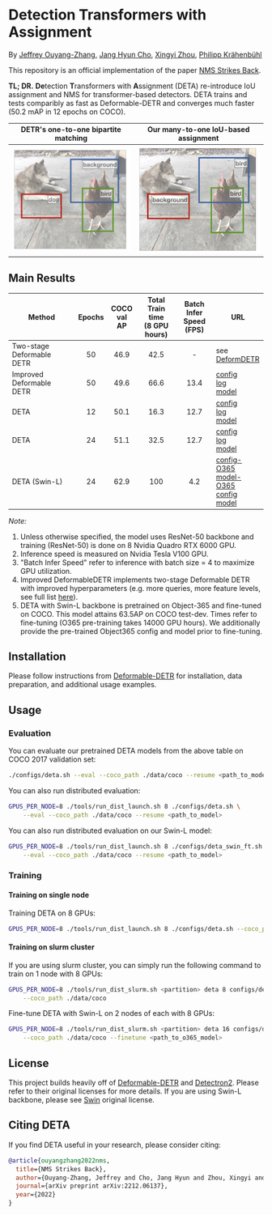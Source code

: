 # Detection Transformers with Assignment

By [Jeffrey Ouyang-Zhang](https://jozhang97.github.io/),  [Jang Hyun Cho](https://sites.google.com/view/janghyuncho/), [Xingyi Zhou](https://www.cs.utexas.edu/~zhouxy/), [Philipp Krähenbühl](http://www.philkr.net/)

This repository is an official implementation of the paper [NMS Strikes Back](https://arxiv.org/abs/2212.06137).


**TL; DR.** **De**tection **T**ransformers with **A**ssignment (DETA) re-introduce IoU assignment and NMS for transformer-based detectors. DETA trains and tests comparibly as fast as Deformable-DETR and converges much faster (50.2 mAP in 12 epochs on COCO).

DETR's one-to-one bipartite matching |  Our many-to-one IoU-based assignment
:-------------------------:|:-------------------------:
![](figs/matching1.jpeg)  |  ![](figs/matching2.jpeg)

## Main Results

| Method | Epochs | COCO <br/> val AP   | Total Train time <br/> (8 GPU hours) | Batch Infer <br/>Speed (FPS) | URL                                                                                                                                                                                                                                     |
|---------------------------|:--------:|:------:|:------------------------------------:|:------------------------------:|-----------------------------------------------------------------------------------------------------------------------------------------------------------------------------------------------------------------------------------------|
| Two-stage Deformable DETR | 50     | 46.9 |      42.5                                | -                            | see <br/> [DeformDETR](https://github.com/fundamentalvision/Deformable-DETR)                                                                                                                                                                  |
| Improved Deformable DETR    | 50     | 49.6 |      66.6                                | 13.4                         | [config](./configs/improved_baseline.sh)<br/>[log](https://drive.google.com/file/d/1dzOOUogaBFQu-zuXCMxcOq3KT-JqakwE/view?usp=sharing) <br/>[model](https://drive.google.com/file/d/1Xa-KPL68fx3kura6W6l8D55walXCa62m/view?usp=sharing) |
| DETA                      | 12     | 50.1 |      16.3                                | 12.7                         | [config](./configs/deta.sh)<br/>[log](https://drive.google.com/file/d/1walR0h_M9yDqaUfIRHr_O6CAjaRFRKyq/view?usp=sharing) <br/>[model](https://drive.google.com/file/d/1fBQX6GAv_7OvNJaHaebwXAYrgktzeTUQ/view?usp=sharing)              |
| DETA                      | 24     | 51.1 |     32.5                                | 12.7                         | [config](./configs/deta_2x.sh)<br/>[log](https://drive.google.com/file/d/14aDFO52HHLbQhXhVFHb0-KV8j_XD9w49/view?usp=sharing) <br/>[model](https://drive.google.com/file/d/1XDVXNIDyUFybWvMI8diWuo-gu_7saArO/view?usp=sharing)           |
| DETA (Swin-L)                | 24     | 62.9 |     100                                | 4.2                     | [config-O365](./configs/deta_swin_pre.sh)<br/>[model-O365](https://utexas.box.com/s/5jgu0nfzdcln4b6eknwz981q0kzgv36l) <br/> [config](./configs/deta_swin_ft.sh) <br/>[model](https://utexas.box.com/s/py0nnzl5fmx4bw3hx7p2ww038uyznjs0)           |

*Note:*

1. Unless otherwise specified, the model uses ResNet-50 backbone and training (ResNet-50) is done on 8 Nvidia Quadro RTX 6000 GPU.
2. Inference speed is measured on Nvidia Tesla V100 GPU.
3. "Batch Infer Speed" refer to inference with batch size = 4 to maximize GPU utilization.
4. Improved DeformableDETR implements two-stage Deformable DETR with improved hyperparameters (e.g. more queries, more feature levels, see full list [here](./configs/improved_baseline.sh)).
5. DETA with Swin-L backbone is pretrained on Object-365 and fine-tuned on COCO. This model attains 63.5AP on COCO test-dev. Times refer to fine-tuning (O365 pre-training takes 14000 GPU hours). We additionally provide the pre-trained Object365 config and model prior to fine-tuning.

## Installation

Please follow instructions from [Deformable-DETR](https://github.com/fundamentalvision/Deformable-DETR) for installation, data preparation, and additional usage examples.

## Usage

### Evaluation

You can evaluate our pretrained DETA models from the above table on COCO 2017 validation set:

```bash
./configs/deta.sh --eval --coco_path ./data/coco --resume <path_to_model>
```

You can also run distributed evaluation:

```bash
GPUS_PER_NODE=8 ./tools/run_dist_launch.sh 8 ./configs/deta.sh \
    --eval --coco_path ./data/coco --resume <path_to_model>
```


You can also run distributed evaluation on our Swin-L model:

```bash
GPUS_PER_NODE=8 ./tools/run_dist_launch.sh 8 ./configs/deta_swin_ft.sh \
    --eval --coco_path ./data/coco --resume <path_to_model>
```

### Training

#### Training on single node

Training DETA on 8 GPUs:

```bash
GPUS_PER_NODE=8 ./tools/run_dist_launch.sh 8 ./configs/deta.sh --coco_path ./data/coco
```

#### Training on slurm cluster

If you are using slurm cluster, you can simply run the following command to train on 1 node with 8 GPUs:

```bash
GPUS_PER_NODE=8 ./tools/run_dist_slurm.sh <partition> deta 8 configs/deta.sh \
    --coco_path ./data/coco
```

Fine-tune DETA with Swin-L on 2 nodes of each with 8 GPUs:

```bash
GPUS_PER_NODE=8 ./tools/run_dist_slurm.sh <partition> deta 16 configs/deta_swin_ft.sh \
    --coco_path ./data/coco --finetune <path_to_o365_model>
```

## License

This project builds heavily off of [Deformable-DETR](https://github.com/fundamentalvision/Deformable-DETR) and [Detectron2](https://github.com/facebookresearch/detectron2/). Please refer to their original licenses for more details. If you are using Swin-L backbone, please see [Swin](https://github.com/microsoft/Swin-Transformer) original license.

## Citing DETA
If you find DETA useful in your research, please consider citing:

```bibtex
@article{ouyangzhang2022nms,
  title={NMS Strikes Back},
  author={Ouyang-Zhang, Jeffrey and Cho, Jang Hyun and Zhou, Xingyi and Kr{\"a}henb{\"u}hl, Philipp},
  journal={arXiv preprint arXiv:2212.06137},
  year={2022}
}
```
